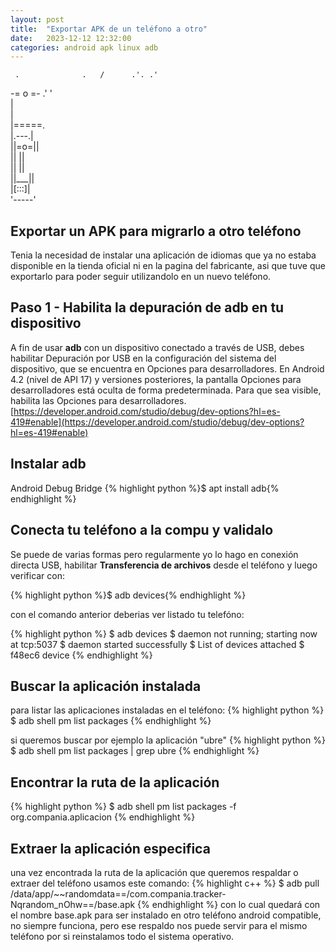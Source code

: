 ```yaml
---
layout: post
title:  "Exportar APK de un teléfono a otro"
date:   2023-12-12 12:32:00
categories: android apk linux adb
---
```


                                 
     .              .   /      .'. .' 
 -=  o  =-  .'   '              
     |                           
     |                      
     |=====.                
     |.---.|                
     ||=o=||                
     ||   ||                
     ||   ||               
     ||___||               
     |[:::]|               
     '-----'

## Exportar un APK para migrarlo a otro teléfono

Tenia la necesidad de instalar una aplicación de idiomas que ya no estaba disponible en la tienda oficial ni en la pagina del fabricante, 
asi que tuve que exportarlo para poder seguir utilizandolo en un nuevo teléfono.

## Paso 1 - Habilita la depuración de adb en tu dispositivo

A fin de usar **adb** con un dispositivo conectado a través de USB, debes habilitar Depuración por USB en la configuración del sistema del dispositivo, 
que se encuentra en Opciones para desarrolladores. En Android 4.2 (nivel de API 17) y versiones posteriores, la pantalla Opciones para desarrolladores 
está oculta de forma predeterminada. Para que sea visible, habilita las Opciones para desarrolladores.
[https://developer.android.com/studio/debug/dev-options?hl=es-419#enable](https://developer.android.com/studio/debug/dev-options?hl=es-419#enable)


## Instalar adb

Android Debug Bridge 
{% highlight python %}$ apt install adb{% endhighlight %}


## Conecta tu teléfono a la compu y validalo

Se puede de varias formas pero regularmente yo lo hago en conexión directa USB,
habilitar **Transferencia de archivos** desde el teléfono y luego verificar con:

{% highlight python %}$ adb devices{% endhighlight %}

con el comando anterior deberias ver listado tu telefóno:

{% highlight python %}
$ adb devices
$ daemon not running; starting now at tcp:5037
$ daemon started successfully
$ List of devices attached
$ f48ec6 device
{% endhighlight %}

## Buscar la aplicación instalada

para listar las aplicaciones instaladas en el teléfono:
{% highlight python %}
$ adb shell pm list packages
{% endhighlight %}

si queremos buscar por ejemplo la aplicación "ubre"
{% highlight python %}
$ adb shell pm list packages | grep ubre
{% endhighlight %}

## Encontrar la ruta de la aplicación

{% highlight python %}
$ adb shell pm list packages -f org.compania.aplicacion
{% endhighlight %}

## Extraer la aplicación especifica

una vez encontrada la ruta de la aplicación que queremos respaldar o extraer del teléfono usamos este comando:
{% highlight c++ %}
$ adb pull /data/app/~~randomdata==/com.compania.tracker-Nqrandom_nOhw==/base.apk
{% endhighlight %}
con lo cual quedará con el nombre base.apk para ser instalado en otro teléfono android compatible, no siempre funciona, pero ese respaldo nos puede servir para el mismo teléfono por si reinstalamos todo el sistema operativo.

